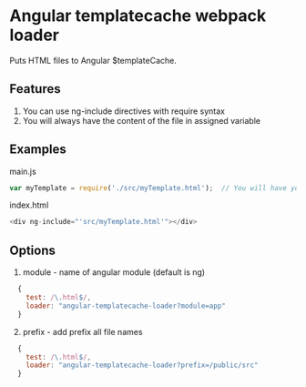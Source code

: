 # Angular templatecache webpack loader

Puts HTML files to Angular $templateCache.

## Features
1. You can use ng-include directives with require syntax
2. You will always have the content of the file in assigned variable

## Examples

main.js
```javascript
var myTemplate = require('./src/myTemplate.html');  // You will have your template in myTemplate variable
```

index.html
```javascript
<div ng-include="'src/myTemplate.html'"></div>
```

## Options
1. module - name of angular module (default is ng)
```javascript
  {
    test: /\.html$/,
    loader: "angular-templatecache-loader?module=app"
  }
```

2. prefix - add prefix all file names
```javascript
  {
    test: /\.html$/,
    loader: "angular-templatecache-loader?prefix=/public/src"
  }
```
